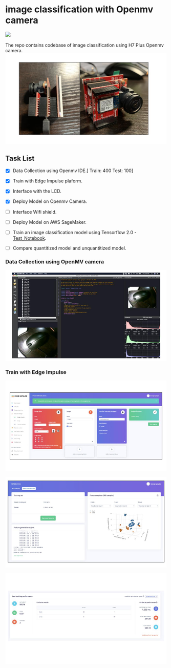 # image classification with Openmv camera
![](/asset/ai_on_edge.gif)


The repo contains codebase of image classification using H7 Plus Openmv camera. 
![Openmv](/asset/openmv1.jpg)

 
## Task List
- [x] Data Collection using Openmv IDE.[ Train: 400 Test: 100]
- [x] Train with Edge Impulse plaform. 
- [x] Interface with the LCD. 
- [x] Deploy Model on Openmv Camera. 
- [ ] Interface Wifi shield.
- [ ] Deploy Model on AWS SageMaker.
- [ ] Train an image classification model using Tensorflow 2.0 - [Test_Notebook](https://github.com/gigwegbe/airbnb-amenity-detection/blob/master/test_images.ipynb).
- [ ] Compare quantitized model and unquantitized model.


### Data Collection using OpenMV camera
![data_collection](/asset/data_collection.jpg)


### Train with Edge Impulse 
![data_collection](/asset/edge_impulse.jpg)

![data_collection](/asset/edge_impulse2.jpg)

![data_collection](/asset/confusion_matrix.jpg)






